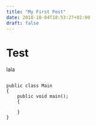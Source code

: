 ```yaml
---
title: "My First Post"
date: 2018-10-04T18:53:27+02:00
draft: false
---
```


# Test
lala
```

public class Main
{
    public void main();
    {

    }
}
```